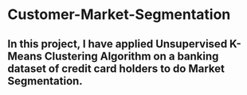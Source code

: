 # Customer-Market-Segmentation
## In this project, I have applied Unsupervised K-Means Clustering Algorithm on a banking dataset of credit card holders to do Market Segmentation. 

